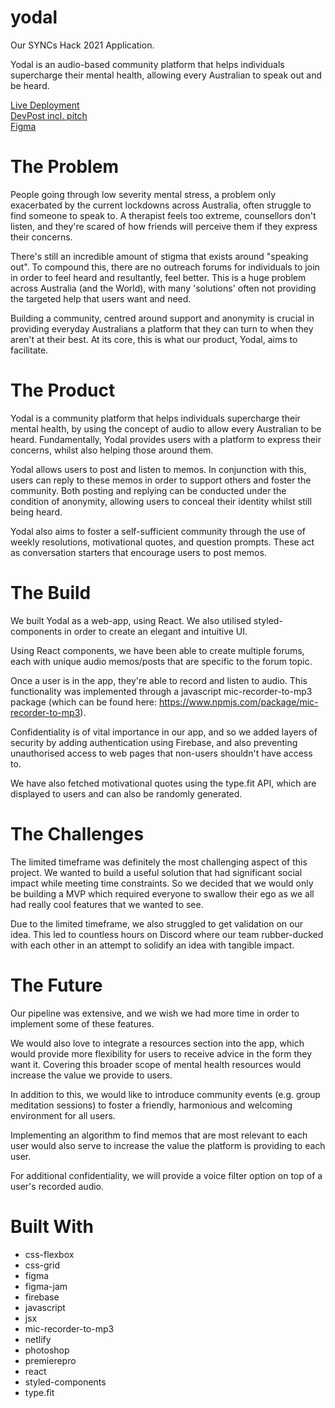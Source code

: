 # yodal
Our SYNCs Hack 2021 Application.

Yodal is an audio-based community platform that helps individuals supercharge their mental health, allowing every Australian to speak out and be heard.

[Live Deployment](yodal.netlify.app)  
[DevPost incl. pitch](https://devpost.com/software/yodal)  
[Figma](www.figma.com)  

# The Problem

People going through low severity mental stress, a problem only exacerbated by the current lockdowns across Australia, often struggle to find someone to speak to. A therapist feels too extreme, counsellors don't listen, and they're scared of how friends will perceive them if they express their concerns.

There's still an incredible amount of stigma that exists around "speaking out". To compound this, there are no outreach forums for individuals to join in order to feel heard and resultantly, feel better. This is a huge problem across Australia (and the World), with many 'solutions' often not providing the targeted help that users want and need.

Building a community, centred around support and anonymity is crucial in providing everyday Australians a platform that they can turn to when they aren't at their best. At its core, this is what our product, Yodal, aims to facilitate.

# The Product

Yodal is a community platform that helps individuals supercharge their mental health, by using the concept of audio to allow every Australian to be heard. Fundamentally, Yodal provides users with a platform to express their concerns, whilst also helping those around them.

Yodal allows users to post and listen to memos. In conjunction with this, users can reply to these memos in order to support others and foster the community. Both posting and replying can be conducted under the condition of anonymity, allowing users to conceal their identity whilst still being heard.

Yodal also aims to foster a self-sufficient community through the use of weekly resolutions, motivational quotes, and question prompts. These act as conversation starters that encourage users to post memos.

# The Build

We built Yodal as a web-app, using React. We also utilised styled-components in order to create an elegant and intuitive UI.

Using React components, we have been able to create multiple forums, each with unique audio memos/posts that are specific to the forum topic.

Once a user is in the app, they're able to record and listen to audio. This functionality was implemented through a javascript mic-recorder-to-mp3 package (which can be found here: https://www.npmjs.com/package/mic-recorder-to-mp3).

Confidentiality is of vital importance in our app, and so we added layers of security by adding authentication using Firebase, and also preventing unauthorised access to web pages that non-users shouldn't have access to.

We have also fetched motivational quotes using the type.fit API, which are displayed to users and can also be randomly generated.

# The Challenges

The limited timeframe was definitely the most challenging aspect of this project. We wanted to build a useful solution that had significant social impact while meeting time constraints. So we decided that we would only be building a MVP which required everyone to swallow their ego as we all had really cool features that we wanted to see.

Due to the limited timeframe, we also struggled to get validation on our idea. This led to countless hours on Discord where our team rubber-ducked with each other in an attempt to solidify an idea with tangible impact.

# The Future

Our pipeline was extensive, and we wish we had more time in order to implement some of these features.

We would also love to integrate a resources section into the app, which would provide more flexibility for users to receive advice in the form they want it. Covering this broader scope of mental health resources would increase the value we provide to users.

In addition to this, we would like to introduce community events (e.g. group meditation sessions) to foster a friendly, harmonious and welcoming environment for all users.

Implementing an algorithm to find memos that are most relevant to each user would also serve to increase the value the platform is providing to each user.

For additional confidentiality, we will provide a voice filter option on top of a user's recorded audio.

# Built With

+ css-flexbox
+ css-grid
+ figma
+ figma-jam
+ firebase
+ javascript
+ jsx
+ mic-recorder-to-mp3
+ netlify
+ photoshop
+ premierepro
+ react
+ styled-components
+ type.fit
